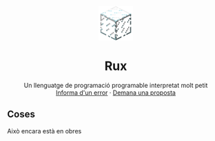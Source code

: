 <br />
 <p align="center">
  <img src="logo.png" alt="Logo" width="80" height="80">

  <h1 align="center">Rux</h1>
    <p align="center">
    Un llenguatge de programació programable interpretat molt petit
    <br />
    <a href="https://github.com/othneildrew/Best-README-Template/issues">Informa d'un error</a>
    ·
    <a href="https://github.com/othneildrew/Best-README-Template/issues">Demana una proposta</a>
    </p>
</p>


## Coses
Això encara està en obres